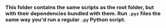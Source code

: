 ### This folder contains the same scripts as the root folder, but with their dependencies bundled with them. Run `.pyz` files the same way you'd run a regular `.py` Python script.
